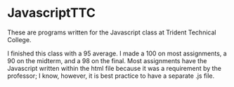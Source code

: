 JavascriptTTC
=============

These are programs written for the Javascript class at Trident Technical College.

I finished this class with a 95 average. I made a 100 on most assignments, a 90 on the midterm, and a 98 on the final. Most assignments have the Javascript written within the html file because it was a requirement by the professor; I know, however, it is best practice to have a separate .js file.
